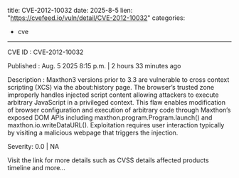  
title: CVE-2012-10032
date: 2025-8-5
lien: "https://cvefeed.io/vuln/detail/CVE-2012-10032"
categories:
  - cve
---

CVE ID : CVE-2012-10032

Published :  Aug. 5
2025
8:15 p.m. | 2 hours
33 minutes ago

Description : Maxthon3 versions prior to 3.3 are vulnerable to cross context scripting (XCS) via the about:history page. The browser’s trusted zone improperly handles injected script content
allowing attackers to execute arbitrary JavaScript in a privileged context. This flaw enables modification of browser configuration and execution of arbitrary code through Maxthon’s exposed DOM APIs
including maxthon.program.Program.launch() and maxthon.io.writeDataURL(). Exploitation requires user interaction
typically by visiting a malicious webpage that triggers the injection.

Severity: 0.0 | NA

Visit the link for more details
such as CVSS details
affected products
timeline
and more...
